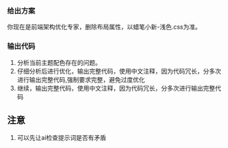 ### 给出方案
你现在是前端架构优化专家，删除布局属性，以蜡笔小新-浅色.css为准。

### 输出代码
1. 分析当前主题配色存在的问题。
2. 仔细分析后进行优化，输出完整代码，使用中文注释，因为代码冗长，分多次进行输出完整代码,强制要求完整，避免过度优化
3. 继续，输出完整代码，使用中文注释，因为代码冗长，分多次进行输出完整代码

## 注意
1. 可以先让ai检查提示词是否有矛盾

